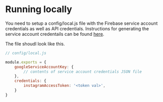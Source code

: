 
# Running locally
You need to setup a config/local.js file with the Firebase service account credentials as well as API credentials.  Instructions for generating the service account credentails can be found [here](https://firebase.google.com/docs/admin/setup#initialize_the_sdk_in_non-google_environments).

The file shoudl look like this.
```js
// config/local.js

module.exports = {
    googleServiceAccountKey: {
        // contents of service account credentials JSON file
    },
    credentials: {
        instagramAccessToken: '<token val>',
    }
}
```